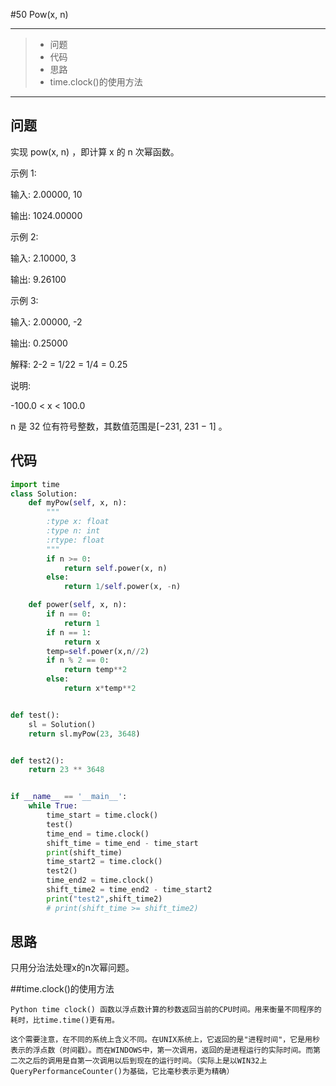 #50 Pow(x, n)

---

> * 问题
> * 代码
> * 思路
> * time.clock()的使用方法

---

## 问题

实现 pow(x, n) ，即计算 x 的 n 次幂函数。

示例 1:

输入: 2.00000, 10

输出: 1024.00000

示例 2:

输入: 2.10000, 3

输出: 9.26100

示例 3:

输入: 2.00000, -2

输出: 0.25000

解释: 2-2 = 1/22 = 1/4 = 0.25

说明:

-100.0 < x < 100.0

n 是 32 位有符号整数，其数值范围是[−231, 231 − 1] 。

## 代码

```python
import time
class Solution:
    def myPow(self, x, n):
        """
        :type x: float
        :type n: int
        :rtype: float
        """
        if n >= 0:
            return self.power(x, n)
        else:
            return 1/self.power(x, -n)

    def power(self, x, n):
        if n == 0:
            return 1
        if n == 1:
            return x
        temp=self.power(x,n//2)
        if n % 2 == 0:
            return temp**2
        else:
            return x*temp**2


def test():
    sl = Solution()
    return sl.myPow(23, 3648)


def test2():
    return 23 ** 3648


if __name__ == '__main__':
    while True:
        time_start = time.clock()
        test()
        time_end = time.clock()
        shift_time = time_end - time_start
        print(shift_time)
        time_start2 = time.clock()
        test2()
        time_end2 = time.clock()
        shift_time2 = time_end2 - time_start2
        print("test2",shift_time2)
        # print(shift_time >= shift_time2)
```

## 思路

只用分治法处理x的n次幂问题。

##time.clock()的使用方法

```
Python time clock() 函数以浮点数计算的秒数返回当前的CPU时间。用来衡量不同程序的耗时，比time.time()更有用。

这个需要注意，在不同的系统上含义不同。在UNIX系统上，它返回的是"进程时间"，它是用秒表示的浮点数（时间戳）。而在WINDOWS中，第一次调用，返回的是进程运行的实际时间。而第二次之后的调用是自第一次调用以后到现在的运行时间。（实际上是以WIN32上QueryPerformanceCounter()为基础，它比毫秒表示更为精确）
```

